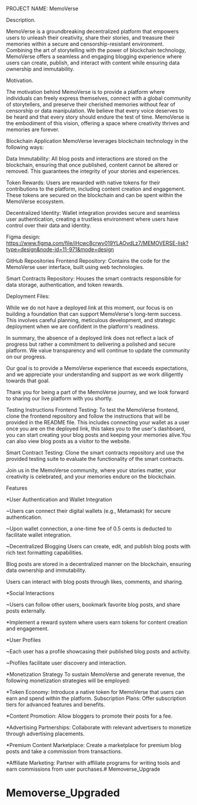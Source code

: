 PROJECT NAME: MemoVerse 

Description.  

MemoVerse is a groundbreaking decentralized platform that empowers users to unleash their creativity, share their stories, and treasure their memories within a secure and censorship-resistant environment. Combining the art of storytelling with the power of blockchain technology, MemoVerse offers a seamless and engaging blogging experience where users can create, publish, and interact with content while ensuring data ownership and immutability.  



Motivation. 

The motivation behind MemoVerse is to provide a platform where individuals can freely express themselves, connect with a global community of storytellers, and preserve their cherished memories without fear of censorship or data manipulation. We believe that every voice deserves to be heard and that every story should endure the test of time. MemoVerse is the embodiment of this vision, offering a space where creativity thrives and memories are forever.  


Blockchain Application
MemoVerse leverages blockchain technology in the following ways:

Data Immutability: All blog posts and interactions are stored on the blockchain, ensuring that once published, content cannot be altered or removed. This guarantees the integrity of your stories and experiences.

Token Rewards: Users are rewarded with native tokens for their contributions to the platform, including content creation and engagement. These tokens are secured on the blockchain and can be spent within the MemoVerse ecosystem.

Decentralized Identity: Wallet integration provides secure and seamless user authentication, creating a trustless environment where users have control over their data and identity.  

Figma design: https://www.figma.com/file/iHcwc8crwv019YLAOvdLz7/MEMOVERSE-lisk?type=design&node-id=11-971&mode=design

GitHub Repositories
Frontend Repository:  Contains the code for the MemoVerse user interface, built using web technologies.

Smart Contracts Repository: Houses the smart contracts responsible for data storage, authentication, and token rewards.

Deployment Files: 

While we do not have a deployed link at this moment, our focus is on building a foundation that can support MemoVerse's long-term success. This involves careful planning, meticulous development, and strategic deployment when we are confident in the platform's readiness.

In summary, the absence of a deployed link does not reflect a lack of progress but rather a commitment to delivering a polished and secure platform. We value transparency and will continue to update the community on our progress. 

Our goal is to provide a MemoVerse experience that exceeds expectations, and we appreciate your understanding and support as we work diligently towards that goal.

Thank you for being a part of the MemoVerse journey, and we look forward to sharing our live platform with you shortly.


Testing Instructions
Frontend Testing: To test the MemoVerse frontend, clone the frontend repository and follow the instructions that will be provided in the README file.
This includes connecting your wallet as a user once you are on the deployed link, this takes you to the user's dashboard, you can start creating your blog posts and keeping your memories alive.You can also view blog posts as a visitor to the website.

Smart Contract Testing: Clone the smart contracts repository and use the provided testing suite to evaluate the functionality of the smart contracts.


Join us in the MemoVerse community, where your stories matter, your creativity is celebrated, and your memories endure on the blockchain.

Features 

*User Authentication and Wallet Integration 

~Users can connect their digital wallets (e.g., Metamask) for secure authentication. 

~Upon wallet connection, a one-time fee of 0.5 cents is deducted to facilitate wallet integration.


~Decentralized Blogging
Users can create, edit, and publish blog posts with rich text formatting capabilities.

Blog posts are stored in a decentralized manner on the blockchain, ensuring data ownership and immutability. 

Users can interact with blog posts through likes, comments, and sharing.


*Social Interactions 

~Users can follow other users, bookmark favorite blog posts, and share posts externally.

*Implement a reward system where users earn tokens for content creation and engagement.

*User Profiles 

~Each user has a profile showcasing their published blog posts and activity.

~Profiles facilitate user discovery and interaction. 



*Monetization Strategy
To sustain MemoVerse and generate revenue, the following monetization strategies will be employed:

*Token Economy: Introduce a native token for MemoVerse that users can earn and spend within the platform.
Subscription Plans: Offer subscription tiers for advanced features and benefits.

*Content Promotion: Allow bloggers to promote their posts for a fee.

*Advertising Partnerships: Collaborate with relevant advertisers to monetize through advertising placements.  

*Premium Content Marketplace: Create a marketplace for premium blog posts and take a commission from transactions.

*Affiliate Marketing: Partner with affiliate programs for writing tools and earn commissions from user purchases.# Memoverse_Upgrade
# Memoverse_Upgraded
